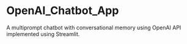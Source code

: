 # OpenAI_Chatbot_App
A multiprompt chatbot with conversational memory using OpenAI API implemented using Streamlit.
